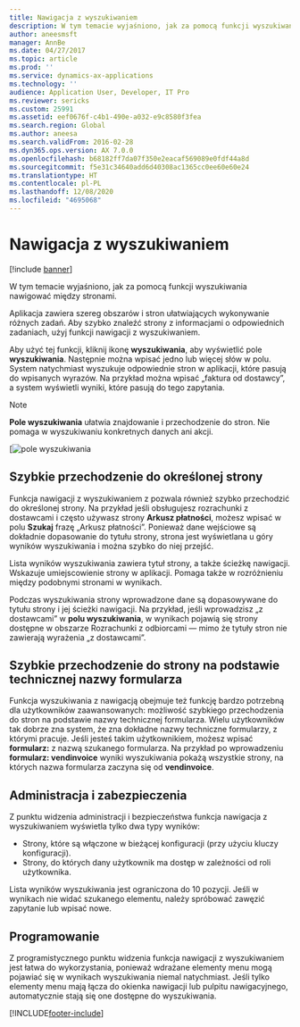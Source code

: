 ```yaml
---
title: Nawigacja z wyszukiwaniem
description: W tym temacie wyjaśniono, jak za pomocą funkcji wyszukiwania nawigować między stronami.
author: aneesmsft
manager: AnnBe
ms.date: 04/27/2017
ms.topic: article
ms.prod: ''
ms.service: dynamics-ax-applications
ms.technology: ''
audience: Application User, Developer, IT Pro
ms.reviewer: sericks
ms.custom: 25991
ms.assetid: eef0676f-c4b1-490e-a032-e9c8580f3fea
ms.search.region: Global
ms.author: aneesa
ms.search.validFrom: 2016-02-28
ms.dyn365.ops.version: AX 7.0.0
ms.openlocfilehash: b68182ff7da07f350e2eacaf569089e0fdf44a8d
ms.sourcegitcommit: f5e31c34640add6d40308ac1365cc0ee60e60e24
ms.translationtype: HT
ms.contentlocale: pl-PL
ms.lasthandoff: 12/08/2020
ms.locfileid: "4695068"
---
```

# <a name="navigation-search"></a>Nawigacja z wyszukiwaniem

[!include [banner](../includes/banner.md)]

W tym temacie wyjaśniono, jak za pomocą funkcji wyszukiwania nawigować między stronami.

Aplikacja zawiera szereg obszarów i stron ułatwiających wykonywanie różnych zadań. Aby szybko znaleźć strony z informacjami o odpowiednich zadaniach, użyj funkcji nawigacji z wyszukiwaniem.

Aby użyć tej funkcji, kliknij ikonę **wyszukiwania**, aby wyświetlić pole **wyszukiwania**. Następnie można wpisać jedno lub więcej słów w polu. System natychmiast wyszukuje odpowiednie stron w aplikacji, które pasują do wpisanych wyrazów. Na przykład można wpisać „faktura od dostawcy”, a system wyświetli wyniki, które pasują do tego zapytania.

> [!NOTE]
> **Pole wyszukiwania** ułatwia znajdowanie i przechodzenie do stron. Nie pomaga w wyszukiwaniu konkretnych danych ani akcji.

[![pole wyszukiwania](media/navigation-search.png "Pole wyszukiwania")

## <a name="quickly-navigate-to-a-particular-page"></a>Szybkie przechodzenie do określonej strony

Funkcja nawigacji z wyszukiwaniem z pozwala również szybko przechodzić do określonej strony. Na przykład jeśli obsługujesz rozrachunki z dostawcami i często używasz strony **Arkusz płatności**, możesz wpisać w polu **Szukaj** frazę „Arkusz płatności”. Ponieważ dane wejściowe są dokładnie dopasowanie do tytułu strony, strona jest wyświetlana u góry wyników wyszukiwania i można szybko do niej przejść.

Lista wyników wyszukiwania zawiera tytuł strony, a także ścieżkę nawigacji. Wskazuje umiejscowienie strony w aplikacji. Pomaga także w rozróżnieniu między podobnymi stronami w wynikach.

Podczas wyszukiwania strony wprowadzone dane są dopasowywane do tytułu strony i jej ścieżki nawigacji. Na przykład, jeśli wprowadzisz „z dostawcami” w **polu wyszukiwania**, w wynikach pojawią się strony dostępne w obszarze Rozrachunki z odbiorcami — mimo że tytuły stron nie zawierają wyrażenia „z dostawcami”.

## <a name="quickly-navigate-to-a-page-based-on-the-technical-form-name"></a>Szybkie przechodzenie do strony na podstawie technicznej nazwy formularza

Funkcja wyszukiwania z nawigacją obejmuje też funkcję bardzo potrzebną dla użytkowników zaawansowanych: możliwość szybkiego przechodzenia do stron na podstawie nazwy technicznej formularza. Wielu użytkowników tak dobrze zna system, że zna dokładne nazwy techniczne formularzy, z którymi pracuje. Jeśli jesteś takim użytkownikiem, możesz wpisać **formularz:** z nazwą szukanego formularza. Na przykład po wprowadzeniu **formularz: vendinvoice** wyniki wyszukiwania pokażą wszystkie strony, na których nazwa formularza zaczyna się od **vendinvoice**.

## <a name="administration-and-security"></a>Administracja i zabezpieczenia

Z punktu widzenia administracji i bezpieczeństwa funkcja nawigacja z wyszukiwaniem wyświetla tylko dwa typy wyników:

- Strony, które są włączone w bieżącej konfiguracji (przy użyciu kluczy konfiguracji).
- Strony, do których dany użytkownik ma dostęp w zależności od roli użytkownika.

Lista wyników wyszukiwania jest ograniczona do 10 pozycji. Jeśli w wynikach nie widać szukanego elementu, należy spróbować zawęzić zapytanie lub wpisać nowe.

## <a name="development"></a>Programowanie

Z programistycznego punktu widzenia funkcja nawigacji z wyszukiwaniem jest łatwa do wykorzystania, ponieważ wdrażane elementy menu mogą pojawiać się w wynikach wyszukiwania niemal natychmiast. Jeśli tylko elementy menu mają łącza do okienka nawigacji lub pulpitu nawigacyjnego, automatycznie stają się one dostępne do wyszukiwania.


[!INCLUDE[footer-include](../../../includes/footer-banner.md)]